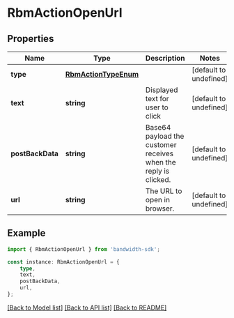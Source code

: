 # RbmActionOpenUrl


## Properties

Name | Type | Description | Notes
------------ | ------------- | ------------- | -------------
**type** | [**RbmActionTypeEnum**](RbmActionTypeEnum.md) |  | [default to undefined]
**text** | **string** | Displayed text for user to click | [default to undefined]
**postBackData** | **string** | Base64 payload the customer receives when the reply is clicked. | [default to undefined]
**url** | **string** | The URL to open in browser. | [default to undefined]

## Example

```typescript
import { RbmActionOpenUrl } from 'bandwidth-sdk';

const instance: RbmActionOpenUrl = {
    type,
    text,
    postBackData,
    url,
};
```

[[Back to Model list]](../README.md#documentation-for-models) [[Back to API list]](../README.md#documentation-for-api-endpoints) [[Back to README]](../README.md)
